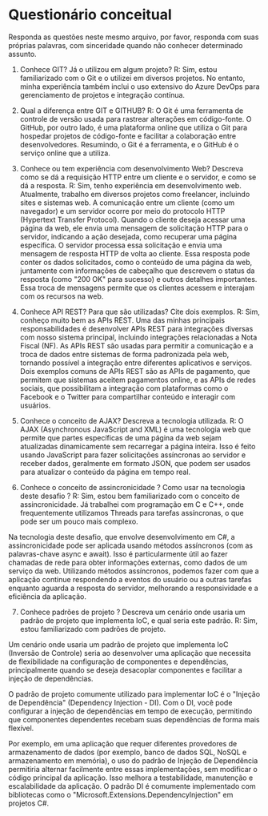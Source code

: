 # Questionário conceitual

Responda as questões neste mesmo arquivo, por favor, responda com suas próprias palavras, com sinceridade quando não conhecer determinado assunto.

1. Conhece GIT? Já o utilizou em algum projeto?
R: Sim, estou familiarizado com o Git e o utilizei em diversos projetos. No entanto, minha experiência também inclui o uso extensivo do Azure DevOps para gerenciamento de projetos e integração contínua.

2. Qual a diferença entre GIT e GITHUB?
R: O Git é uma ferramenta de controle de versão usada para rastrear alterações em código-fonte. O GitHub, por outro lado, é uma plataforma online que utiliza o Git para hospedar projetos de código-fonte e facilitar a colaboração entre desenvolvedores. Resumindo, o Git é a ferramenta, e o GitHub é o serviço online que a utiliza.

3. Conhece ou tem experiência com desenvolvimento Web? Descreva como se dá a requisição HTTP entre um cliente e o servidor, e como se dá a resposta.
R: Sim, tenho experiência em desenvolvimento web. Atualmente, trabalho em diversos projetos como freelancer, incluindo sites e sistemas web.
A comunicação entre um cliente (como um navegador) e um servidor ocorre por meio do protocolo HTTP (Hypertext Transfer Protocol). Quando o cliente deseja acessar uma página da web, ele envia uma mensagem de solicitação HTTP para o servidor, indicando a ação desejada, como recuperar uma página específica. O servidor processa essa solicitação e envia uma mensagem de resposta HTTP de volta ao cliente. Essa resposta pode conter os dados solicitados, como o conteúdo de uma página da web, juntamente com informações de cabeçalho que descrevem o status da resposta (como "200 OK" para sucesso) e outros detalhes importantes. Essa troca de mensagens permite que os clientes acessem e interajam com os recursos na web.

4. Conhece API REST? Para que são utilizadas? Cite dois exemplos.
R: Sim, conheço muito bem as APIs REST. Uma das minhas principais responsabilidades é desenvolver APIs REST para integrações diversas com nosso sistema principal, incluindo integrações relacionadas a Nota Fiscal (NF). As APIs REST são usadas para permitir a comunicação e a troca de dados entre sistemas de forma padronizada pela web, tornando possível a integração entre diferentes aplicativos e serviços. Dois exemplos comuns de APIs REST são as APIs de pagamento, que permitem que sistemas aceitem pagamentos online, e as APIs de redes sociais, que possibilitam a integração com plataformas como o Facebook e o Twitter para compartilhar conteúdo e interagir com usuários.

5. Conhece o conceito de AJAX? Descreva a tecnologia utilizada.
R: O AJAX (Asynchronous JavaScript and XML) é uma tecnologia web que permite que partes específicas de uma página da web sejam atualizadas dinamicamente sem recarregar a página inteira. Isso é feito usando JavaScript para fazer solicitações assíncronas ao servidor e receber dados, geralmente em formato JSON, que podem ser usados para atualizar o conteúdo da página em tempo real.

6. Conhece o conceito de assincronicidade ? Como usar na tecnologia deste desafio ?
R: Sim, estou bem familiarizado com o conceito de assincronicidade. Já trabalhei com programação em C e C++, onde frequentemente utilizamos Threads para tarefas assíncronas, o que pode ser um pouco mais complexo.

Na tecnologia deste desafio, que envolve desenvolvimento em C#, a assincronicidade pode ser aplicada usando métodos assíncronos (com as palavras-chave async e await). Isso é particularmente útil ao fazer chamadas de rede para obter informações externas, como dados de um serviço da web. Utilizando métodos assíncronos, podemos fazer com que a aplicação continue respondendo a eventos do usuário ou a outras tarefas enquanto aguarda a resposta do servidor, melhorando a responsividade e a eficiência da aplicação.

7. Conhece padrões de projeto ? Descreva um cenário onde usaria um padrão de projeto que implementa IoC, e qual seria este padrão.
R: Sim, estou familiarizado com padrões de projeto.

Um cenário onde usaria um padrão de projeto que implementa IoC (Inversão de Controle) seria ao desenvolver uma aplicação que necessita de flexibilidade na configuração de componentes e dependências, principalmente quando se deseja desacoplar componentes e facilitar a injeção de dependências.

O padrão de projeto comumente utilizado para implementar IoC é o "Injeção de Dependência" (Dependency Injection - DI). Com o DI, você pode configurar a injeção de dependências em tempo de execução, permitindo que componentes dependentes recebam suas dependências de forma mais flexível.

Por exemplo, em uma aplicação que requer diferentes provedores de armazenamento de dados (por exemplo, banco de dados SQL, NoSQL e armazenamento em memória), o uso do padrão de Injeção de Dependência permitiria alternar facilmente entre essas implementações, sem modificar o código principal da aplicação. Isso melhora a testabilidade, manutenção e escalabilidade da aplicação. O padrão DI é comumente implementado com bibliotecas como o "Microsoft.Extensions.DependencyInjection" em projetos C#.



